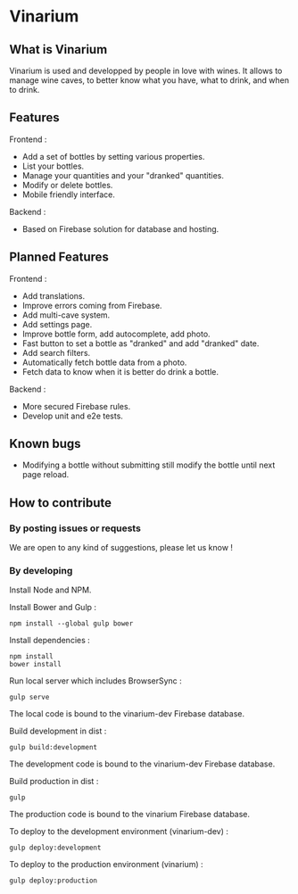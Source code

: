 Vinarium
========

## What is Vinarium

Vinarium is used and developped by people in love with wines.
It allows to manage wine caves, to better know what you have, what to drink, and when to drink.

## Features

Frontend :

* Add a set of bottles by setting various properties.
* List your bottles.
* Manage your quantities and your "dranked" quantities.
* Modify or delete bottles.
* Mobile friendly interface.

Backend :

* Based on Firebase solution for database and hosting.

## Planned Features

Frontend :

* Add translations.
* Improve errors coming from Firebase.
* Add multi-cave system.
* Add settings page.
* Improve bottle form, add autocomplete, add photo.
* Fast button to set a bottle as "dranked" and add "dranked" date.
* Add search filters.
* Automatically fetch bottle data from a photo.
* Fetch data to know when it is better do drink a bottle.

Backend :

* More secured Firebase rules.
* Develop unit and e2e tests.

## Known bugs

* Modifying a bottle without submitting still modify the bottle until next page reload.

## How to contribute

### By posting issues or requests

We are open to any kind of suggestions, please let us know !

### By developing

Install Node and NPM.

Install Bower and Gulp :

```
npm install --global gulp bower
```

Install dependencies :

```
npm install
bower install
```

Run local server which includes BrowserSync :

```
gulp serve
```

The local code is bound to the vinarium-dev Firebase database.

Build development in dist :

```
gulp build:development
```

The development code is bound to the vinarium-dev Firebase database.

Build production in dist :

```
gulp
```

The production code is bound to the vinarium Firebase database.

To deploy to the development environment (vinarium-dev) :

```
gulp deploy:development
```

To deploy to the production environment (vinarium) :

```
gulp deploy:production
```
